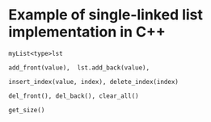 # Example of single-linked list implementation in C++

`myList<type>lst`

`add_front(value),  lst.add_back(value), `

`insert_index(value, index), delete_index(index) `

`del_front(), del_back(), clear_all()`

`get_size()`
